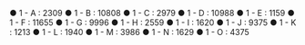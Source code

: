 ● 1 - A : 2309
● 1 - B : 10808
● 1 - C : 2979
● 1 - D : 10988
● 1 - E : 1159
● 1 - F : 11655
● 1 - G : 9996
● 1 - H : 2559
● 1 - I : 1620
● 1 - J : 9375
● 1 - K : 1213
● 1 - L : 1940
● 1 - M : 3986
● 1 - N : 1629
● 1 - O : 4375
